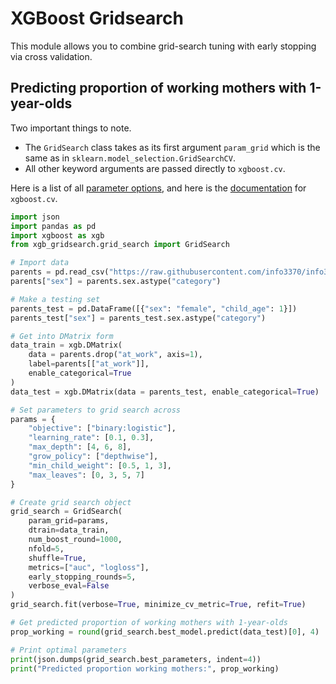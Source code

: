 # XGBoost Gridsearch

This module allows you to combine grid-search tuning with early stopping via 
cross validation.

## Predicting proportion of working mothers with 1-year-olds

Two important things to note. 

- The `GridSearch` class takes as its first argument `param_grid` which is
 the same as in `sklearn.model_selection.GridSearchCV`.
- All other keyword arguments are passed directly to `xgboost.cv`.

Here is a list of all
[parameter options](https://xgboost.readthedocs.io/en/stable/parameter.html),
and here is the
[documentation](https://xgboost.readthedocs.io/en/latest/python/python_api.html#xgboost.cv)
for `xgboost.cv`.

```python
import json
import pandas as pd
import xgboost as xgb
from xgb_gridsearch.grid_search import GridSearch

# Import data
parents = pd.read_csv("https://raw.githubusercontent.com/info3370/info3370.github.io/main/data/parents.csv")
parents["sex"] = parents.sex.astype("category")

# Make a testing set
parents_test = pd.DataFrame([{"sex": "female", "child_age": 1}])
parents_test["sex"] = parents_test.sex.astype("category")

# Get into DMatrix form
data_train = xgb.DMatrix(
    data = parents.drop("at_work", axis=1),
    label=parents[["at_work"]],
    enable_categorical=True
)
data_test = xgb.DMatrix(data = parents_test, enable_categorical=True)

# Set parameters to grid search across
params = {
    "objective": ["binary:logistic"],
    "learning_rate": [0.1, 0.3],
    "max_depth": [4, 6, 8],
    "grow_policy": ["depthwise"],
    "min_child_weight": [0.5, 1, 3],
    "max_leaves": [0, 3, 5, 7]
}

# Create grid search object
grid_search = GridSearch(
    param_grid=params,
    dtrain=data_train,
    num_boost_round=1000,
    nfold=5,
    shuffle=True,
    metrics=["auc", "logloss"],
    early_stopping_rounds=5,
    verbose_eval=False
)
grid_search.fit(verbose=True, minimize_cv_metric=True, refit=True)

# Get predicted proportion of working mothers with 1-year-olds
prop_working = round(grid_search.best_model.predict(data_test)[0], 4)

# Print optimal parameters
print(json.dumps(grid_search.best_parameters, indent=4))
print("Predicted proportion working mothers:", prop_working)
```
